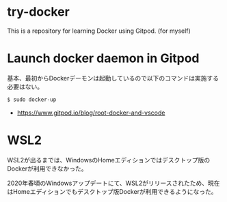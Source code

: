 # try-docker
This is a repository for learning Docker using Gitpod. (for myself)

# Launch docker daemon in Gitpod

基本、最初からDockerデーモンは起動しているので以下のコマンドは実施する必要はない。

```sh
$ sudo docker-up
```

- https://www.gitpod.io/blog/root-docker-and-vscode


# WSL2

WSL2が出るまでは、WindowsのHomeエディションではデスクトップ版のDockerが利用できなかった。

2020年春頃のWindowsアップデートにて、WSL2がリリースされたため、現在はHomeエディションでもデスクトップ版Dockerが利用できるようになった。
